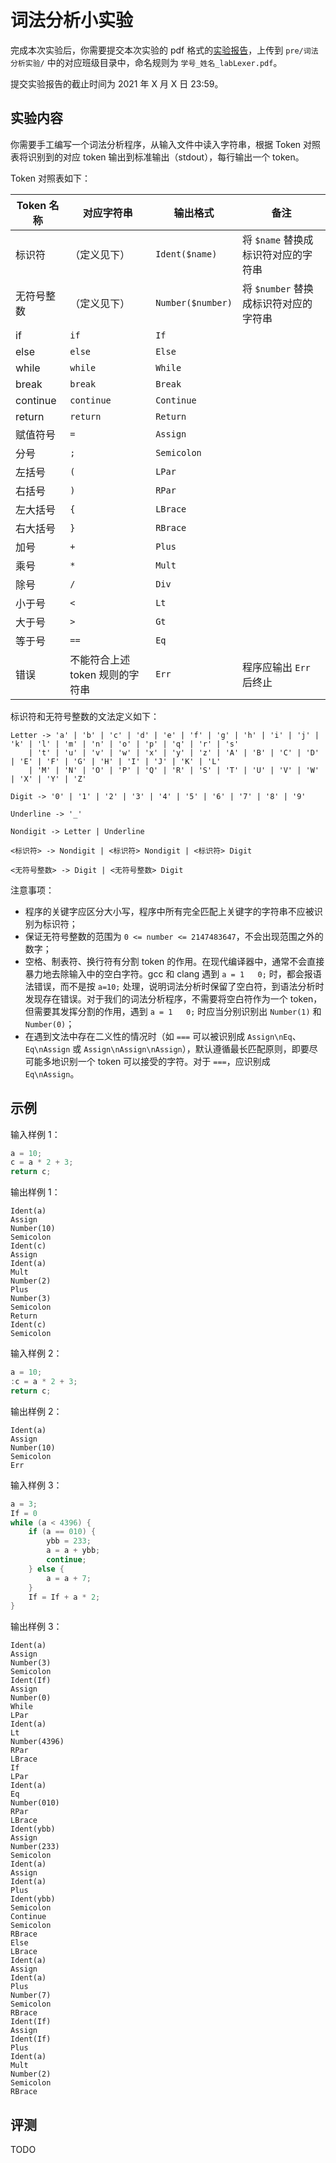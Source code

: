 # 词法分析小实验

完成本次实验后，你需要提交本次实验的 pdf 格式的[实验报告](../report.md)，上传到 `pre/词法分析实验/` 中的对应班级目录中，命名规则为 `学号_姓名_labLexer.pdf`。

提交实验报告的截止时间为 2021 年 X 月 X 日 23:59。

## 实验内容

你需要手工编写一个词法分析程序，从输入文件中读入字符串，根据 Token 对照表将识别到的对应 token 输出到标准输出（stdout），每行输出一个 token。

Token 对照表如下：

| Token 名称 | 对应字符串                      | 输出格式          | 备注                                  |
| ---------- | ------------------------------- | ----------------- | ------------------------------------- |
| 标识符     | （定义见下）                    | `Ident($name)`    | 将 `$name` 替换成标识符对应的字符串   |
| 无符号整数 | （定义见下）                    | `Number($number)` | 将 `$number` 替换成标识符对应的字符串 |
| if         | `if`                            | `If`              |                                       |
| else       | `else`                          | `Else`            |                                       |
| while      | `while`                         | `While`           |                                       |
| break      | `break`                         | `Break`           |                                       |
| continue   | `continue`                      | `Continue`        |                                       |
| return     | `return`                        | `Return`          |                                       |
| 赋值符号   | `=`                             | `Assign`          |                                       |
| 分号       | `;`                             | `Semicolon`       |                                       |
| 左括号     | `(`                             | `LPar`            |                                       |
| 右括号     | `)`                             | `RPar`            |                                       |
| 左大括号   | `{`                             | `LBrace`          |                                       |
| 右大括号   | `}`                             | `RBrace`          |                                       |
| 加号       | `+`                             | `Plus`            |                                       |
| 乘号       | `*`                             | `Mult`            |                                       |
| 除号       | `/`                             | `Div`             |                                       |
| 小于号     | `<`                             | `Lt`              |                                       |
| 大于号     | `>`                             | `Gt`              |                                       |
| 等于号     | `==`                            | `Eq`              |                                       |
| 错误       | 不能符合上述 token 规则的字符串 | `Err`             | 程序应输出 `Err` 后终止               |

标识符和无符号整数的文法定义如下：

```
Letter -> 'a' | 'b' | 'c' | 'd' | 'e' | 'f' | 'g' | 'h' | 'i' | 'j' | 'k' | 'l' | 'm' | 'n' | 'o' | 'p' | 'q' | 'r' | 's'
    | 't' | 'u' | 'v' | 'w' | 'x' | 'y' | 'z' | 'A' | 'B' | 'C' | 'D' | 'E' | 'F' | 'G' | 'H' | 'I' | 'J' | 'K' | 'L'
    | 'M' | 'N' | 'O' | 'P' | 'Q' | 'R' | 'S' | 'T' | 'U' | 'V' | 'W' | 'X' | 'Y' | 'Z'

Digit -> '0' | '1' | '2' | '3' | '4' | '5' | '6' | '7' | '8' | '9'

Underline -> '_'

Nondigit -> Letter | Underline

<标识符> -> Nondigit | <标识符> Nondigit | <标识符> Digit

<无符号整数> -> Digit | <无符号整数> Digit
```

注意事项：

- 程序的关键字应区分大小写，程序中所有完全匹配上关键字的字符串不应被识别为标识符；
- 保证无符号整数的范围为 `0 <= number <= 2147483647`，不会出现范围之外的数字；
- 空格、制表符、换行符有分割 token 的作用。在现代编译器中，通常不会直接暴力地去除输入中的空白字符。gcc 和 clang 遇到 `a = 1   0;` 时，都会报语法错误，而不是按 `a=10;` 处理，说明词法分析时保留了空白符，到语法分析时发现存在错误。对于我们的词法分析程序，不需要将空白符作为一个 token，但需要其发挥分割的作用，遇到 `a = 1   0;` 时应当分别识别出 `Number(1)` 和 `Number(0)`；
- 在遇到文法中存在二义性的情况时（如 `===` 可以被识别成 `Assign\nEq`、`Eq\nAssign` 或 `Assign\nAssign\nAssign`），默认遵循最长匹配原则，即要尽可能多地识别一个 token 可以接受的字符。对于 `===`，应识别成 `Eq\nAssign`。

## 示例

输入样例 1：

```c
a = 10;
c = a * 2 + 3;
return c;
```

输出样例 1：

```
Ident(a)
Assign
Number(10)
Semicolon
Ident(c)
Assign
Ident(a)
Mult
Number(2)
Plus
Number(3)
Semicolon
Return
Ident(c)
Semicolon
```

输入样例 2：

```c
a = 10;
:c = a * 2 + 3;
return c;
```

输出样例 2：

```
Ident(a)
Assign
Number(10)
Semicolon
Err
```

输入样例 3：

```c
a = 3;
If = 0
while (a < 4396) {
    if (a == 010) {
        ybb = 233;
        a = a + ybb;
        continue;
    } else {
        a = a + 7;
    }
    If = If + a * 2;
}
```

输出样例 3：

```
Ident(a)
Assign
Number(3)
Semicolon
Ident(If)
Assign
Number(0)
While
LPar
Ident(a)
Lt
Number(4396)
RPar
LBrace
If
LPar
Ident(a)
Eq
Number(010)
RPar
LBrace
Ident(ybb)
Assign
Number(233)
Semicolon
Ident(a)
Assign
Ident(a)
Plus
Ident(ybb)
Semicolon
Continue
Semicolon
RBrace
Else
LBrace
Ident(a)
Assign
Ident(a)
Plus
Number(7)
Semicolon
RBrace
Ident(If)
Assign
Ident(If)
Plus
Ident(a)
Mult
Number(2)
Semicolon
RBrace
```

## 评测

TODO

